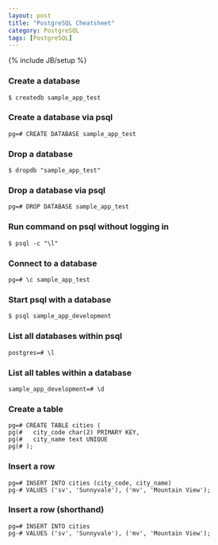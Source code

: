 ```yaml
---
layout: post
title: "PostgreSQL Cheatsheet"
category: PostgreSQL
tags: [PostgreSQL]
---
```

{% include JB/setup %}

### Create a database
    $ createdb sample_app_test

### Create a database via psql
    pg=# CREATE DATABASE sample_app_test

### Drop a database
    $ dropdb "sample_app_test"

### Drop a database via psql
    pg=# DROP DATABASE sample_app_test

### Run command on psql without logging in
    $ psql -c "\l"

### Connect to a database
    pg=# \c sample_app_test
    
### Start psql with a database
    $ psql sample_app_development

### List all databases within psql
    postgres=# \l

### List all tables within a database
    sample_app_development=# \d

### Create a table
    pg=# CREATE TABLE cities (
    pg(#   city_code char(2) PRIMARY KEY,
    pg(#   city_name text UNIQUE
    pg(# );

### Insert a row
    pg=# INSERT INTO cities (city_code, city_name)
    pg-# VALUES ('sv', 'Sunnyvale'), ('mv', 'Mountain View');

### Insert a row (shorthand)
    pg=# INSERT INTO cities
    pg-# VALUES ('sv', 'Sunnyvale'), ('mv', 'Mountain View');
